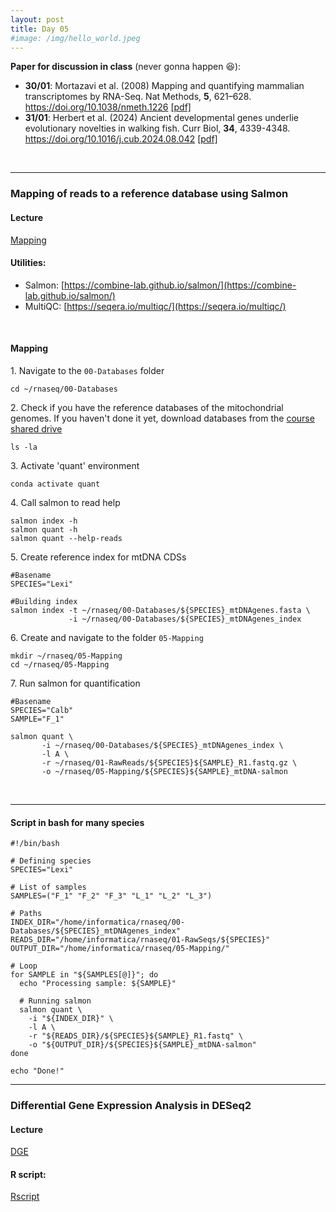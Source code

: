 ```yaml
---
layout: post
title: Day 05
#image: /img/hello_world.jpeg
---
```


**Paper for discussion in class** (never gonna happen 😆): 

- **30/01**: Mortazavi et al. (2008) Mapping and quantifying mammalian transcriptomes by RNA-Seq. Nat Methods, **5**, 621–628. https://doi.org/10.1038/nmeth.1226 [[pdf]](../pdf/Mortazavietal2008.pdf)
- **31/01**: Herbert et al. (2024) Ancient developmental genes underlie evolutionary novelties in walking fish. Curr Biol, **34**, 4339-4348. https://doi.org/10.1016/j.cub.2024.08.042 [[pdf]](../pdf/Herbertetal2024.pdf) 

&nbsp;  

---

### Mapping of reads to a reference database using Salmon

#### Lecture
[Mapping](../pdf/Day05-A.pdf)

#### Utilities:  

- Salmon: [https://combine-lab.github.io/salmon/](https://combine-lab.github.io/salmon/)
- MultiQC: [https://seqera.io/multiqc/](https://seqera.io/multiqc/)

&nbsp;   

#### Mapping

1\. Navigate to the `00-Databases` folder
```
cd ~/rnaseq/00-Databases
```

2\. Check if you have the reference databases of the mitochondrial genomes. If you haven't done it yet, download databases from the [course shared drive](https://drive.google.com/drive/folders/1lp6qrIan160p0PZX7-Fu_0COtPF2t7Yt?usp=share_link)  
```
ls -la
```

3\. Activate 'quant' environment
```
conda activate quant
```

4\. Call salmon to read help
```
salmon index -h
salmon quant -h
salmon quant --help-reads
```

5\. Create reference index for mtDNA CDSs
```
#Basename
SPECIES="Lexi"

#Building index
salmon index -t ~/rnaseq/00-Databases/${SPECIES}_mtDNAgenes.fasta \
             -i ~/rnaseq/00-Databases/${SPECIES}_mtDNAgenes_index 
```

6\. Create and navigate to the folder `05-Mapping`
```
mkdir ~/rnaseq/05-Mapping
cd ~/rnaseq/05-Mapping
```

7\. Run salmon for quantification 
```
#Basename
SPECIES="Calb"
SAMPLE="F_1"

salmon quant \
       -i ~/rnaseq/00-Databases/${SPECIES}_mtDNAgenes_index \
       -l A \
       -r ~/rnaseq/01-RawReads/${SPECIES}${SAMPLE}_R1.fastq.gz \
       -o ~/rnaseq/05-Mapping/${SPECIES}${SAMPLE}_mtDNA-salmon
```


&nbsp;  


---

#### Script in bash for many species

```
#!/bin/bash

# Defining species
SPECIES="Lexi"

# List of samples
SAMPLES=("F_1" "F_2" "F_3" "L_1" "L_2" "L_3")

# Paths
INDEX_DIR="/home/informatica/rnaseq/00-Databases/${SPECIES}_mtDNAgenes_index"
READS_DIR="/home/informatica/rnaseq/01-RawSeqs/${SPECIES}"
OUTPUT_DIR="/home/informatica/rnaseq/05-Mapping/"

# Loop
for SAMPLE in "${SAMPLES[@]}"; do
  echo "Processing sample: ${SAMPLE}"
  
  # Running salmon
  salmon quant \
    -i "${INDEX_DIR}" \
    -l A \
    -r "${READS_DIR}/${SPECIES}${SAMPLE}_R1.fastq" \
    -o "${OUTPUT_DIR}/${SPECIES}${SAMPLE}_mtDNA-salmon"
done

echo "Done!"
```

---

### Differential Gene Expression Analysis in DESeq2

#### Lecture
[DGE](../pdf/Day05-B.pdf)

#### R script:  
[Rscript](../files/DGEmtDNA.R)
